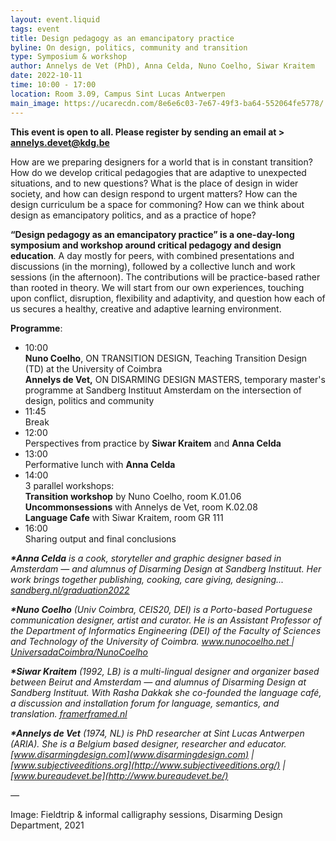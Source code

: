 ```yaml
---
layout: event.liquid
tags: event
title: Design pedagogy as an emancipatory practice
byline: On design, politics, community and transition
type: Symposium & workshop
author: Annelys de Vet (PhD), Anna Celda, Nuno Coelho, Siwar Kraitem
date: 2022-10-11
time: 10:00 - 17:00
location: Room 3.09, Campus Sint Lucas Antwerpen
main_image: https://ucarecdn.com/8e6e6c03-7e67-49f3-ba64-552064fe5778/
---
```

**This event is open to all. Please register by sending an email at  > annelys.devet@kdg.be** 

How are we preparing designers for a world that is in constant transition? How do we develop critical pedagogies that are adaptive to unexpected situations, and to new questions? What is the place of design in wider society, and how can design respond to urgent matters? How can the design curriculum be a space for commoning? How can we think about design as emancipatory politics, and as a practice of hope?

**“Design pedagogy as an emancipatory practice” is a one-day-long symposium and workshop around critical pedagogy and design education**. A day mostly for peers, with combined presentations and discussions (in the morning), followed by a collective lunch and work sessions (in the afternoon). The contributions will be practice-based rather than rooted in theory. We will start from our own experiences, touching upon conflict, disruption, flexibility and adaptivity, and question how each of us secures a healthy, creative and adaptive learning environment.

**Programme**:

* 10:00\
  **Nuno Coelho**, ON TRANSITION DESIGN, Teaching Transition Design (TD) at the University of Coimbra\
  **Annelys de Vet,** ON DISARMING DESIGN MASTERS, temporary master's programme at Sandberg Instituut Amsterdam on the intersection of design, politics and community
* 11:45\
  Break
* 12:00\
  Perspectives from practice by **Siwar Kraitem** and **Anna Celda**
* 13:00\
  Performative lunch with **Anna Celda**
* 14:00\
  3 parallel workshops:\
  **Transition workshop** by Nuno Coelho, room K.01.06\
  **Uncommonsessions** with Annelys de Vet, room K.02.08\
  **Language Cafe** with Siwar Kraitem, room GR 111
* 16:00\
  Sharing output and final conclusions

***\*Anna Celda** is a cook, storyteller and graphic designer based in Amsterdam — and  alumnus of Disarming Design at Sandberg Instituut. Her work brings together publishing, cooking, care giving, designing... [sandberg.nl/graduation2022](https://sandberg.nl/graduation2022/work-in-progress/anna-celda)*

***\*Nuno Coelho** (Univ Coimbra, CEIS20, DEI) is a Porto-based Portuguese communication designer, artist and curator. He is an Assistant Professor of the Department of Informatics Engineering (DEI) of the Faculty of Sciences and Technology of the University of Coimbra.  [www.nunocoelho.net ](http://www.nunocoelho.net/) | [UniversadaCoimbra/NunoCoelho](https://apps.uc.pt/mypage/faculty/uc26736)*

***\*Siwar Kraitem** (1992, LB) is a multi-lingual designer and organizer based between Beirut and Amsterdam — and alumnus of Disarming Design at Sandberg Instituut. With Rasha Dakkak she co-founded the language café, a discussion and installation forum for language, semantics, and translation. [framerframed.nl](https://framerframed.nl/en/projecten/language-cafe-the-language-of-oppression-and-resistance/)*

***\*Annelys de Vet** (1974, NL) is PhD researcher at Sint Lucas Antwerpen (ARIA). She is a Belgium based designer, researcher and educator. [www.disarmingdesign.com](www.disarmingdesign.com) | [www.subjectiveeditions.org](http://www.subjectiveeditions.org/) | [](http://www.subjectiveeditions.org/)[www.bureaudevet.be](http://www.bureaudevet.be/)*

*—*

Image: Fieldtrip & informal calligraphy sessions, Disarming Design Department, 2021